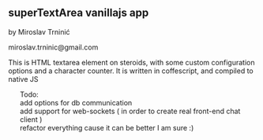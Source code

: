 
<h2>superTextArea vanillajs app</h2>
<p>by Miroslav Trninić</p>
miroslav.trninic@gmail.com

<p>This is HTML textarea element  on steroids, with some custom configuration options and a character counter. It is written in coffescript, and compiled to native JS</p>

<ul>Todo:
    <li style ="list-style-type:none"> add options for db communication </li>
    <li style="list-style-type:none"> add support for web-sockets ( in order to create real front-end chat client )</li>
    <li style="list-style-type:none"> refactor everything cause it can be better I am sure :) </li>
</ul>

